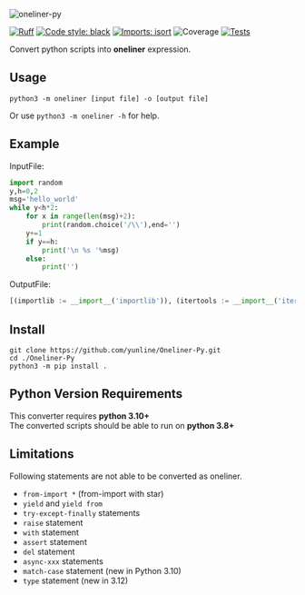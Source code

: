 ![oneliner-py](https://github.com/yunline/Oneliner-Py/assets/31395137/97ba030b-5d44-4810-9aad-7fed718f18fb)

[![Ruff](https://img.shields.io/endpoint?url=https://raw.githubusercontent.com/astral-sh/ruff/main/assets/badge/v2.json)](https://github.com/astral-sh/ruff)
[![Code style: black](https://img.shields.io/badge/code%20style-black-000000.svg)](https://github.com/psf/black)
[![Imports: isort](https://img.shields.io/badge/%20imports-isort-%231674b1?style=flat&labelColor=ef8336)](https://pycqa.github.io/isort/)
![Coverage](https://img.shields.io/endpoint?url=https://gist.githubusercontent.com/yunline/e86b754a309a222ab53215c9d5ff5594/raw/Oneliner-Py_coverage.json)
[![Tests](https://github.com/yunline/Oneliner-Py/actions/workflows/run_test.yml/badge.svg)](https://github.com/yunline/Oneliner-Py/actions/workflows/run_test.yml)

Convert python scripts into **oneliner** expression.  

## Usage
```
python3 -m oneliner [input file] -o [output file]
```

Or use `python3 -m oneliner -h` for help.

## Example
InputFile:
```python
import random
y,h=0,2
msg='hello_world'
while y<h*2:
    for x in range(len(msg)+2):
        print(random.choice('/\\'),end='')
    y+=1
    if y==h:
        print('\n %s '%msg)
    else:
        print('')
```
OutputFile:
```py
[(importlib := __import__('importlib')), (itertools := __import__('itertools')), (random := importlib.import_module('random')), (__ol_assign_qqaleuwbod := (0, 2)), (y := __ol_assign_qqaleuwbod[0]), (h := __ol_assign_qqaleuwbod[1]), (msg := 'hello_world'), [[[print(random.choice('/\\'), end='') for x in range(len(msg) + 2)], y.__iadd__(1) if hasattr(y, '__iadd__') else (y := (y + 1)), print('\n %s ' % msg) if y == h else print('')] for _ in itertools.takewhile(lambda _: y < h * 2, itertools.count())]]
```

## Install
```shell
git clone https://github.com/yunline/Oneliner-Py.git
cd ./Oneliner-Py
python3 -m pip install .
```

## Python Version Requirements
This converter requires **python 3.10+**  
The converted scripts should be able to run on **python 3.8+**  

## Limitations
Following statements are not able to be converted as oneliner.

- `from-import *` (from-import with star)
- `yield` and `yield from`
- `try-except-finally` statements
- `raise` statement
- `with` statement
- `assert` statement
- `del` statement
- `async-xxx` statements
- `match-case` statement (new in Python 3.10)
- `type` statement (new in 3.12)
